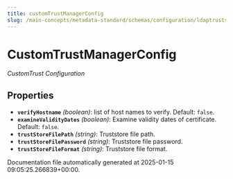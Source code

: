 ```yaml
---
title: customTrustManagerConfig
slug: /main-concepts/metadata-standard/schemas/configuration/ldaptruststoreconfig/customtrustmanagerconfig
---
```


# CustomTrustManagerConfig

*CustomTrust Configuration*

## Properties

- **`verifyHostname`** *(boolean)*: list of host names to verify. Default: `false`.
- **`examineValidityDates`** *(boolean)*: Examine validity dates of certificate. Default: `false`.
- **`trustStoreFilePath`** *(string)*: Truststore file path.
- **`trustStoreFilePassword`** *(string)*: Truststore file password.
- **`trustStoreFileFormat`** *(string)*: Truststore file format.


Documentation file automatically generated at 2025-01-15 09:05:25.266839+00:00.
